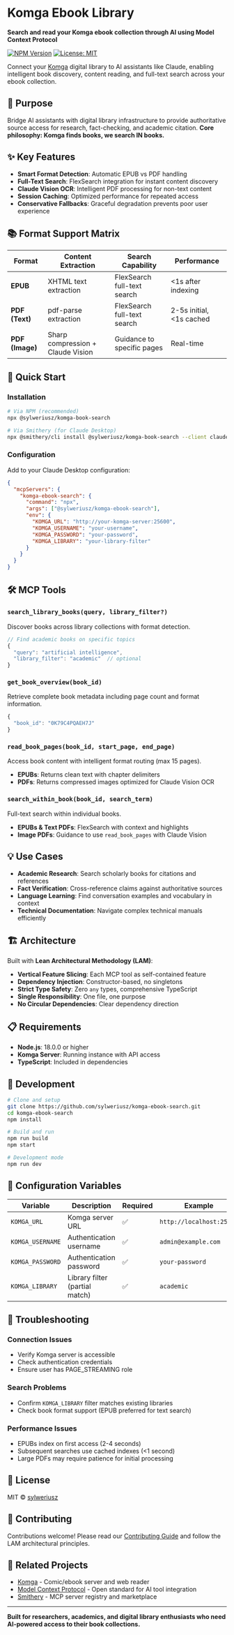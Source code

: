 # Komga Ebook Library

**Search and read your Komga ebook collection through AI using Model Context Protocol**

[![NPM Version](https://img.shields.io/npm/v/@sylweriusz/komga-ebook-search)](https://www.npmjs.com/package/@sylweriusz/komga-ebook-search)
[![License: MIT](https://img.shields.io/badge/License-MIT-yellow.svg)](https://opensource.org/licenses/MIT)

Connect your [Komga](https://komga.org/) digital library to AI assistants like Claude, enabling intelligent book discovery, content reading, and full-text search across your ebook collection.

## 🎯 Purpose

Bridge AI assistants with digital library infrastructure to provide authoritative source access for research, fact-checking, and academic citation. **Core philosophy: Komga finds books, we search IN books.**

## ✨ Key Features

- **Smart Format Detection**: Automatic EPUB vs PDF handling
- **Full-Text Search**: FlexSearch integration for instant content discovery  
- **Claude Vision OCR**: Intelligent PDF processing for non-text content
- **Session Caching**: Optimized performance for repeated access
- **Conservative Fallbacks**: Graceful degradation prevents poor user experience

## 📚 Format Support Matrix

| Format | Content Extraction | Search Capability | Performance |
|--------|-------------------|-------------------|-------------|
| **EPUB** | XHTML text extraction | FlexSearch full-text search | <1s after indexing |
| **PDF (Text)** | pdf-parse extraction | FlexSearch full-text search | 2-5s initial, <1s cached |
| **PDF (Image)** | Sharp compression + Claude Vision | Guidance to specific pages | Real-time |

## 🚀 Quick Start

### Installation

```bash
# Via NPM (recommended)
npx @sylweriusz/komga-book-search

# Via Smithery (for Claude Desktop)
npx @smithery/cli install @sylweriusz/komga-book-search --client claude
```

### Configuration

Add to your Claude Desktop configuration:

```json
{
  "mcpServers": {
    "komga-ebook-search": {
      "command": "npx",
      "args": ["@sylweriusz/komga-ebook-search"],
      "env": {
        "KOMGA_URL": "http://your-komga-server:25600",
        "KOMGA_USERNAME": "your-username",
        "KOMGA_PASSWORD": "your-password",
        "KOMGA_LIBRARY": "your-library-filter"
      }
    }
  }
}
```

## 🛠️ MCP Tools

### `search_library_books(query, library_filter?)`
Discover books across library collections with format detection.

```typescript
// Find academic books on specific topics
{
  "query": "artificial intelligence",
  "library_filter": "academic"  // optional
}
```

### `get_book_overview(book_id)`
Retrieve complete book metadata including page count and format information.

```typescript
{
  "book_id": "0K79C4PQAEH7J"
}
```

### `read_book_pages(book_id, start_page, end_page)`
Access book content with intelligent format routing (max 15 pages).

- **EPUBs**: Returns clean text with chapter delimiters  
- **PDFs**: Returns compressed images optimized for Claude Vision OCR

### `search_within_book(book_id, search_term)`
Full-text search within individual books.

- **EPUBs & Text PDFs**: FlexSearch with context and highlights
- **Image PDFs**: Guidance to use `read_book_pages` with Claude Vision

## 💡 Use Cases

- **Academic Research**: Search scholarly books for citations and references
- **Fact Verification**: Cross-reference claims against authoritative sources  
- **Language Learning**: Find conversation examples and vocabulary in context
- **Technical Documentation**: Navigate complex technical manuals efficiently

## 🏗️ Architecture

Built with **Lean Architectural Methodology (LAM)**:
- **Vertical Feature Slicing**: Each MCP tool as self-contained feature
- **Dependency Injection**: Constructor-based, no singletons
- **Strict Type Safety**: Zero `any` types, comprehensive TypeScript
- **Single Responsibility**: One file, one purpose
- **No Circular Dependencies**: Clear dependency direction

## 📋 Requirements

- **Node.js**: 18.0.0 or higher
- **Komga Server**: Running instance with API access
- **TypeScript**: Included in dependencies

## 🔧 Development

```bash
# Clone and setup
git clone https://github.com/sylweriusz/komga-ebook-search.git
cd komga-ebook-search
npm install

# Build and run
npm run build
npm start

# Development mode
npm run dev
```

## 📝 Configuration Variables

| Variable | Description | Required | Example |
|----------|-------------|----------|---------|
| `KOMGA_URL` | Komga server URL | ✅ | `http://localhost:25600` |
| `KOMGA_USERNAME` | Authentication username | ✅ | `admin@example.com` |
| `KOMGA_PASSWORD` | Authentication password | ✅ | `your-password` |
| `KOMGA_LIBRARY` | Library filter (partial match) | ✅ | `academic` |

## 🐛 Troubleshooting

### Connection Issues
- Verify Komga server is accessible
- Check authentication credentials
- Ensure user has PAGE_STREAMING role

### Search Problems  
- Confirm `KOMGA_LIBRARY` filter matches existing libraries
- Check book format support (EPUB preferred for text search)

### Performance Issues
- EPUBs index on first access (2-4 seconds)
- Subsequent searches use cached indexes (<1 second)
- Large PDFs may require patience for initial processing

## 📄 License

MIT © [sylweriusz](https://github.com/sylweriusz)

## 🤝 Contributing

Contributions welcome! Please read our [Contributing Guide](CONTRIBUTING.md) and follow the LAM architectural principles.

## 🔗 Related Projects

- [Komga](https://komga.org/) - Comic/ebook server and web reader
- [Model Context Protocol](https://modelcontextprotocol.io/) - Open standard for AI tool integration
- [Smithery](https://smithery.ai/) - MCP server registry and marketplace

---

**Built for researchers, academics, and digital library enthusiasts who need AI-powered access to their book collections.**